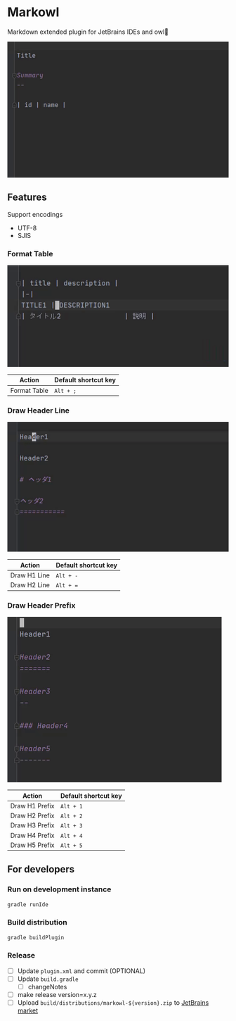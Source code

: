 Markowl
=======

Markdown extended plugin for JetBrains IDEs and owl🦉

![](docs/images/demo.gif)


Features
--------

Support encodings

* UTF-8
* SJIS


### Format Table

![](docs/images/format-table.gif)

| Action         | Default shortcut key |
| -------------- | -------------------- |
| Format Table   | `Alt + ;`            |


### Draw Header Line

![](docs/images/draw-header-line.gif)

| Action       | Default shortcut key |
| ------------ | -------------------- |
| Draw H1 Line | `Alt + -`            |
| Draw H2 Line | `Alt + =`            |


### Draw Header Prefix

![](docs/images/draw-header-prefix.gif)

| Action         | Default shortcut key |
| -------------- | -------------------- |
| Draw H1 Prefix | `Alt + 1`            |
| Draw H2 Prefix | `Alt + 2`            |
| Draw H3 Prefix | `Alt + 3`            |
| Draw H4 Prefix | `Alt + 4`            |
| Draw H5 Prefix | `Alt + 5`            |


For developers
--------------

### Run on development instance

```console
gradle runIde
```

### Build distribution

```console
gradle buildPlugin
```

### Release

- [ ] Update `plugin.xml` and commit (OPTIONAL)
- [ ] Update `build.gradle`
    - [ ] changeNotes
- [ ] make release version=x.y.z
- [ ] Upload `build/distributions/markowl-${version}.zip` to [JetBrains market]

[JetBrains market]: https://plugins.jetbrains.com/plugin/edit?pluginId=14116
